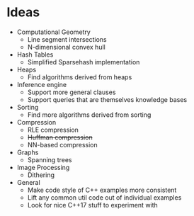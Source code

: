 # Ideas

 * Computational Geometry
   + Line segment intersections
   + N-dimensional convex hull
 * Hash Tables
   + Simplified Sparsehash implementation
 * Heaps
   + Find algorithms derived from heaps
 * Inference engine
   + Support more general clauses
   + Support queries that are themselves knowledge bases
 * Sorting
   + Find more algorithms derived from sorting
 * Compression
   + RLE compression
   + ~~Huffman compression~~
   + NN-based compression
 * Graphs
   + Spanning trees
 * Image Processing
   + Dithering
 * General
   + Make code style of C++ examples more consistent
   + Lift any common util code out of individual examples
   + Look for nice C++17 stuff to experiment with
